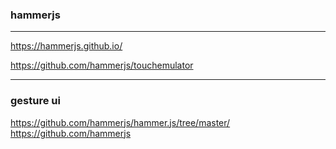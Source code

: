 ### hammerjs
---
https://hammerjs.github.io/

https://github.com/hammerjs/touchemulator

---



### gesture ui
https://github.com/hammerjs/hammer.js/tree/master/
https://github.com/hammerjs


